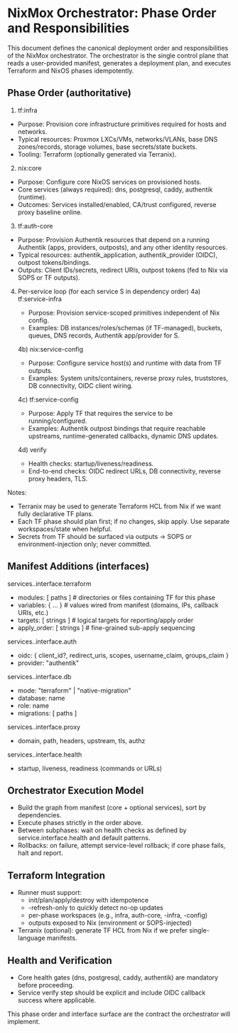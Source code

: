 # NixMox Orchestrator: Phase Order and Responsibilities

This document defines the canonical deployment order and responsibilities of the NixMox orchestrator. The orchestrator is the single control plane that reads a user-provided manifest, generates a deployment plan, and executes Terraform and NixOS phases idempotently.

## Phase Order (authoritative)

1) tf:infra
- Purpose: Provision core infrastructure primitives required for hosts and networks.
- Typical resources: Proxmox LXCs/VMs, networks/VLANs, base DNS zones/records, storage volumes, base secrets/state buckets.
- Tooling: Terraform (optionally generated via Terranix).

2) nix:core
- Purpose: Configure core NixOS services on provisioned hosts.
- Core services (always required): dns, postgresql, caddy, authentik (runtime).
- Outcomes: Services installed/enabled, CA/trust configured, reverse proxy baseline online.

3) tf:auth-core
- Purpose: Provision Authentik resources that depend on a running Authentik (apps, providers, outposts), and any other identity resources.
- Typical resources: authentik_application, authentik_provider (OIDC), outpost tokens/bindings.
- Outputs: Client IDs/secrets, redirect URIs, outpost tokens (fed to Nix via SOPS or TF outputs).

4) Per-service loop (for each service S in dependency order)
   4a) tf:service-infra
   - Purpose: Provision service-scoped primitives independent of Nix config.
   - Examples: DB instances/roles/schemas (if TF-managed), buckets, queues, DNS records, Authentik app/provider for S.
   
   4b) nix:service-config
   - Purpose: Configure service host(s) and runtime with data from TF outputs.
   - Examples: System units/containers, reverse proxy rules, truststores, DB connectivity, OIDC client wiring.
   
   4c) tf:service-config
   - Purpose: Apply TF that requires the service to be running/configured.
   - Examples: Authentik outpost bindings that require reachable upstreams, runtime-generated callbacks, dynamic DNS updates.
   
   4d) verify
   - Health checks: startup/liveness/readiness.
   - End-to-end checks: OIDC redirect URLs, DB connectivity, reverse proxy headers, TLS.

Notes:
- Terranix may be used to generate Terraform HCL from Nix if we want fully declarative TF plans.
- Each TF phase should plan first; if no changes, skip apply. Use separate workspaces/state when helpful.
- Secrets from TF should be surfaced via outputs → SOPS or environment-injection only; never committed.

## Manifest Additions (interfaces)

services.<name>.interface.terraform
- modules: [ paths ]  # directories or files containing TF for this phase
- variables: { ... }  # values wired from manifest (domains, IPs, callback URIs, etc.)
- targets: [ strings ]  # logical targets for reporting/apply order
- apply_order: [ strings ]  # fine-grained sub-apply sequencing

services.<name>.interface.auth
- oidc: { client_id?, redirect_uris, scopes, username_claim, groups_claim }
- provider: "authentik"

services.<name>.interface.db
- mode: "terraform" | "native-migration"
- database: name
- role: name
- migrations: [ paths ]

services.<name>.interface.proxy
- domain, path, headers, upstream, tls, authz

services.<name>.interface.health
- startup, liveness, readiness (commands or URLs)

## Orchestrator Execution Model

- Build the graph from manifest (core + optional services), sort by dependencies.
- Execute phases strictly in the order above.
- Between subphases: wait on health checks as defined by service.interface.health and default patterns.
- Rollbacks: on failure, attempt service-level rollback; if core phase fails, halt and report.

## Terraform Integration

- Runner must support:
  - init/plan/apply/destroy with idempotence
  - -refresh-only to quickly detect no-op updates
  - per-phase workspaces (e.g., infra, auth-core, <svc>-infra, <svc>-config)
  - outputs exposed to Nix (environment or SOPS-injected)
- Terranix (optional): generate TF HCL from Nix if we prefer single-language manifests.

## Health and Verification

- Core health gates (dns, postgresql, caddy, authentik) are mandatory before proceeding.
- Service verify step should be explicit and include OIDC callback success where applicable.

This phase order and interface surface are the contract the orchestrator will implement.